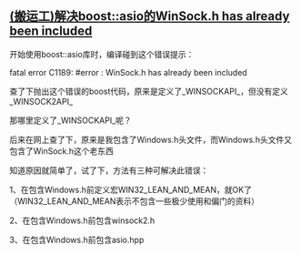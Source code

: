## [(搬运工)解决boost::asio的WinSock.h has already been included](http://www.cppblog.com/ming81/archive/2013/02/17/197875.html)
开始使用boost::asio库时，编译碰到这个错误提示：

fatal error C1189: #error :  WinSock.h has already been included

查了下抛出这个错误的boost代码，原来是定义了_WINSOCKAPI_，但没有定义_WINSOCK2API_

那哪里定义了_WINSOCKAPI_呢？

后来在网上查了下，原来是我包含了Windows.h头文件，而Windows.h头文件又包含了WinSock.h这个老东西

 

知道原因就简单了，试了下，方法有三种可解决此错误：

1、在包含Windows.h前定义宏WIN32_LEAN_AND_MEAN，就OK了（WIN32_LEAN_AND_MEAN表示不包含一些极少使用和偏门的资料）

2、在包含Windows.h前包含winsock2.h

3、在包含Windows.h前包含asio.hpp
